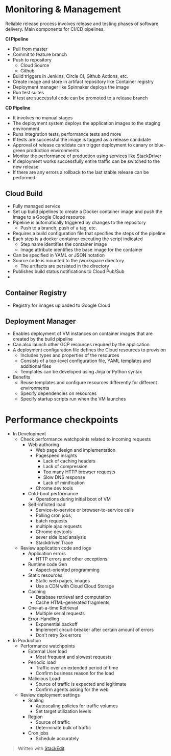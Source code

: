 # Monitoring & Management

Reliable release process involves release and testing phases of software delivery. Main components for CI/CD pipelines.

**CI Pipeline**
- Pull from master
- Commit to feature branch
- Push to repository
	- Cloud Source
	- Github
- Build triggers in Jenkins, Circle CI, Github Actions, etc.
- Create image and store in artifact repository like Container registry
- Deployment manager like Spinnaker deploys the image
- Run test suites 
- If test are successful code can be promoted to a release branch

**CD Pipeline**
- It involves no manual stages
- The deployment system deploys the application images to the staging environment
- Runs integration tests, performance tests and more
- If tests are successful the image is tagged as a release candidate
- Approval of release candidate can trigger deployment to canary or blue-green production environments
- Monitor the performance of production using services like StackDriver
- If deployment works successfully entire traffic can be switched to the new release
- If there are any errors a rollback to the last stable release can be performed

##  Cloud Build
- Fully managed service
- Set up build pipelines to create a Docker container image and push the image to a Google Cloud resource
- Pipeline is automatically triggered by changes to the repository
	- Push to a branch, push of a tag, etc.
- Requires a build configuration file that specifies the steps of the pipeline
- Each step is a docker container executing the script indicated
	- Step name identifies the container image
	- Image attribute identifies the base image for the container
- Can be specified in YAML or JSON notation
- Source code is mounted to the /workspace directory
	- The artifacts are persisted in the directory
- Publishes build status notifications to Cloud Pub/Sub
- 

## Container Registry
- Registry for images uploaded to Google Cloud


## Deployment Manager
- Enables deployment of VM instances on container images that are created by the build pipeline
- Can also launch other GCP resources required by the application
- A deployment configuration file defines the Cloud resources to provision
	- Includes types and properties of the resources
	- Consists of a top-level configuration file, YAML templates and additional files
	- Templates can be developed using Jinja or Python syntax
- Benefits
	- Reuse templates and configure resources differently for different environments 
	- Specify dependencies on resources
	- Specify startup scripts run when the VM launches

# Performance checkpoints

- In Development
	- Check performance watchpoints related to incoming requests
		- Web authoring
			- Web page design and implementation
			- Pagespeed insights
				- Lack of caching headers
				- Lack of compression
				- Too many HTTP browser requests
				- Slow DNS response 
				- Lack of minification
			- Chrome dev tools
		- Cold-boot performance
			- Operations during initial boot of VM
		- Self-inflicted load
			- Service-to-service or browser-to-service calls
			- Polling cron jobs, 
			- batch requests
			- multiple ajax requests
			- Chrome devtools
			- sever side load analysis
			- Stackdriver Trace
	- Review application code and logs
		- Application errors
			- HTTP errors and other exceptions
		- Runtime code Gen
			- Aspect-oriented programming
		- Static resources
			- Static web pages, images
			- Use a CDN with Cloud Cloud Storage
		- Caching
			- Database retrieval and computation
			- Cache HTML-generated fragments
		- One-at-a-time Retrieval
			- Multiple serial requests
		- Error-Handling
			- Exponential backoff
			- Implement circuit-breaker after certain amount of errors
			- Don't retry 5xx errors
- In Production
	- Performance watchpoints
		- External User load
			- Most frequent and slowest requests
		- Periodic load
			- Traffic over an extended period of time
			- Confirm business reason for the load
		- Malicious Load
			- Source of traffic is expected and legitimate
			- Confirm agents asking for the web
	- Review deployment settings
		- Scaling
			- Autoscaling policies for traffic volumes
			- Set target utilization levels
		- Region
			- Source of traffic
			- Determinate bulk of traffic
		- Cron jobs
			- Schedule accurately

> Written with [StackEdit](https://stackedit.io/).
<!--stackedit_data:
eyJoaXN0b3J5IjpbODI2NDIxNTQyLC0xMzk2MzE4MDE5LDE4Nj
kxODk5NzMsLTE1NjMyNTA3ODksLTE0NjY5NTE0MTUsLTE2NDA0
MjUxODZdfQ==
-->